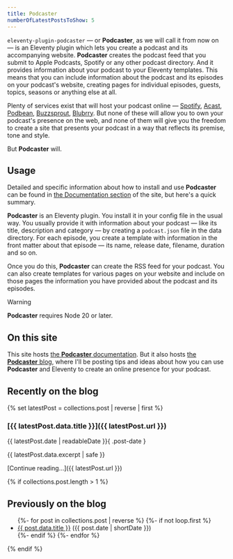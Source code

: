 ```yaml
---
title: Podcaster
numberOfLatestPostsToShow: 5
---
```

`eleventy-plugin-podcaster` — or **Podcaster**, as we will call it from now on — is an Eleventy plugin which lets you create a podcast and its accompanying website. **Podcaster** creates the podcast feed that you submit to Apple Podcasts, Spotify or any other podcast directory. And it provides information about your podcast to your Eleventy templates. This means that you can include information about the podcast and its episodes on your podcast's website, creating pages for individual episodes, guests, topics, seasons or anything else at all.

Plenty of services exist that will host your podcast online — [Spotify][], [Acast][], [Podbean][], [Buzzsprout][], [Blubrry][]. But none of these will allow you to own your podcast's presence on the web, and none of them will give you the freedom to create a site that presents your podcast in a way that reflects its premise, tone and style.

But **Podcaster** will.

[Spotify]: https://podcasters.spotify.com
[Acast]: https://www.acast.com
[Podbean]: https://www.podbean.com
[Buzzsprout]: https://www.buzzsprout.com
[Blubrry]: https://blubrry.com

## Usage

Detailed and specific information about how to install and use **Podcaster** can be found in [the Documentation section](docs/index.md) of the site, but here's a quick summary.

**Podcaster** is an Eleventy plugin. You install it in your config file in the usual way. You usually provide it with information about your podcast — like its title, description and category — by creating a `podcast.json` file in the data directory. For each episode, you create a template with information in the front matter about that episode — its name, release date, filename, duration and so on.

Once you do this, **Podcaster** can create the RSS feed for your podcast. You can also create templates for various pages on your website and include on those pages the information you have provided about the podcast and its episodes.

> [!WARNING]
> **Podcaster** requires Node 20 or later.

## On this site

This site hosts [the **Podcaster** documentation](/docs). But it also hosts [the **Podcaster** blog](/blog), where I'll be posting tips and ideas about how you can use **Podcaster** and Eleventy to create an online presence for your podcast.

## Recently on the blog

{% set latestPost = collections.post | reverse | first %}

### [{{ latestPost.data.title }}]({{ latestPost.url }})

{{ latestPost.date | readableDate }}{ .post-date }

{{ latestPost.data.excerpt | safe }}

[Continue reading…]({{ latestPost.url }})

{% if collections.post.length > 1 %}

## Previously on the blog

<!--markdownlint-disable MD033-->
<ul class="previous-posts">
{%- for post in collections.post | reverse %}
  {%- if not loop.first %}
  <li><a href="{{ post.url }}">{{ post.data.title }}</a> ({{ post.date | shortDate }})</li>
  {%- endif %}
{%- endfor %}
</ul>
<!--markdownlint-enable MD033-->

{% endif %}